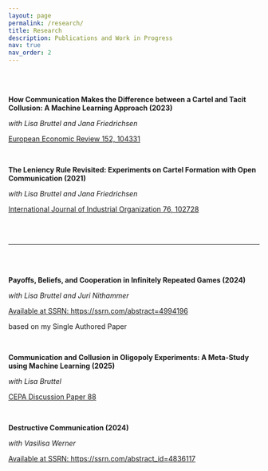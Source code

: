 ```yaml
---
layout: page
permalink: /research/
title: Research
description: Publications and Work in Progress
nav: true
nav_order: 2
---
```


<!-- _pages/publications.md -->
<div class="publications">

<br>

<br>


<p><strong>How Communication Makes the Difference between a Cartel and Tacit Collusion: A Machine Learning Approach (2023)</strong></p>
<p><em>with Lisa Bruttel and Jana Friedrichsen</em></p>

<p><a href="https://www.sciencedirect.com/science/article/pii/S0014292122002112">European Economic Review 152, 104331</a></p>

<!-- <p><em>This paper sheds new light on the role of communication for cartel formation. Using machine learning to evaluate free-form chat communication among firms in a laboratory experiment, we identify typical communication patterns for both explicit cartel formation and indirect attempts to collude tacitly. We document that firms are less likely to communicate explicitly about price fixing and more likely to use indirect messages when sanctioning institutions are present. This effect of sanctions on communication reinforces the direct cartel-deterring effect of sanctions as collusion is more difficult to reach and sustain without an explicit agreement. Indirect messages have no, or even a negative, effect on prices.</em></p> -->

<br>

<p><strong>The Leniency Rule Revisited: Experiments on Cartel Formation with Open Communication (2021)</strong></p>
<p><em>with Lisa Bruttel and Jana Friedrichsen</em></p>

<p><a href="https://www.sciencedirect.com/science/article/pii/S0014292122002112">International Journal of Industrial Organization 76, 102728</a></p>

<!-- <p><em>The experimental literature on antitrust enforcement provides robust evidence that communication plays an important role for the formation and stability of cartels. We extend these studies through a design that distinguishes between innocuous communication and communication about a cartel, sanctioning only the latter. To this aim, we introduce a participant in the role of the competition authority, who is properly incentivized to judge the communication content and price setting behavior of the firms. Using this novel design, we revisit the question whether a leniency rule successfully destabilizes cartels. In contrast to existing experimental studies, we find that a leniency rule does not affect cartelization. We discuss potential explanations for this contrasting result.</em></p> -->

<br>

<br>

<hr>

<br>

<br>


<p><strong>Payoffs, Beliefs, and Cooperation in Infinitely Repeated Games (2024)</strong></p>
<p><em>with Lisa Bruttel and Juri Nithammer</em></p>

<p><a href="https://papers.ssrn.com/sol3/papers.cfm?abstract_id=4994196">Available at SSRN: https://ssrn.com/abstract=4994196</a></p>

<p>based on my Single Authored Paper</p>
<!-- <p>Under Review at the <em>Journal of Political Economy</em></p> -->

<br>

<p><strong>Communication and Collusion in Oligopoly Experiments: A Meta-Study using Machine Learning (2025)</strong></p>
<p><em>with Lisa Bruttel</em></p>

<p><a href="https://publishup.uni-potsdam.de/opus4-ubp/frontdoor/deliver/index/docId/68013/file/cepa88.pdf">CEPA Discussion Paper 88 </a></p>

<br>


<p><strong>Destructive Communication (2024)</strong></p>
<p><em>with Vasilisa Werner</em></p>

<p><a href="https://papers.ssrn.com/sol3/papers.cfm?abstract_id=4836117">Available at SSRN: https://ssrn.com/abstract_id=4836117</a></p>


<br>


</div>
